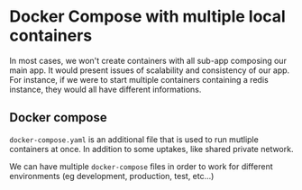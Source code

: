 # Docker Compose with multiple local containers

In most cases, we won't create containers with all sub-app composing our main app. It would present issues of scalability and consistency of our app.
For instance, if we were to start multiple containers containing a redis instance, they would all have different informations.

## Docker compose

`docker-compose.yaml` is an additional file that is used to run mutliple containers at once. In addition to some uptakes, like shared private network.

We can have multiple `docker-compose` files in order to work for different environments (eg development, production, test, etc...)
